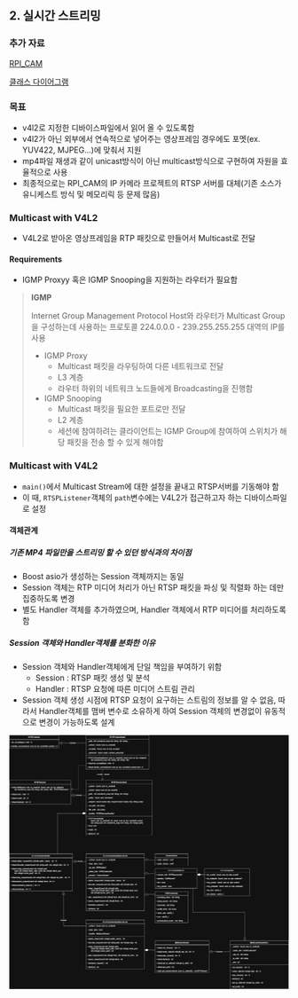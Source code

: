 ## 2. 실시간 스트리밍

### 추가 자료
[RPI_CAM](https://github.com/seongho9/RPI-CAM)

[클래스 다이어그램](https://app.diagrams.net/#G1QLGUIHpI_GETmKDeIgp0USpYkadUauDd#%7B%22pageId%22%3A%22LKFbRungoBJc7guEyv_5%22%7D)

### 목표

- v4l2로 지정한 디바이스파일에서 읽어 올 수 있도록함
- v4l2가 아닌 외부에서 연속적으로 넣어주는 영상프레임 경우에도 포멧(ex. YUV422, MJPEG...)에 맞춰서 지원
- mp4파일 재생과 같이 unicast방식이 아닌 multicast방식으로 구현하여 자원을 효율적으로 사용
- 최종적으로는 RPI_CAM의 IP 카메라 프로젝트의 RTSP 서버를 대체(기존 소스가 유니케스트 방식 및 메모리릭 등 문제 많음)

### Multicast with V4L2
- V4L2로 받아온 영상프레임을 RTP 패킷으로 만들어서 Multicast로 전달
#### Requirements
- IGMP Proxyy 혹은 IGMP Snooping을 지원하는 라우터가 필요함
  
> <strong> IGMP </strong>
> 
> Internet Group Management Protocol
> Host와 라우터가 Multicast Group을 구성하는데 사용하는 프로토콜
> 224.0.0.0 - 239.255.255.255 대역의 IP를 사용
> - IGMP Proxy
>   - Multicast 패킷을 라우팅하여 다른 네트워크로 전달
>   - L3 계층
>   - 라우터 하위의 네트워크 노드들에게 Broadcasting을 진행함
> - IGMP Snooping
>   - Multicast 패킷을 필요한 포트로만 전달
>   - L2 계층
>   - 세션에 참여하려는 클라이언트는 IGMP Group에 참여하여 스위치가 해당 패킷을 전송 할 수 있게 해야함

### Multicast with V4L2

- `main()`에서 Multicast Stream에 대한 설정을 끝내고 RTSP서버를 기동해야 함
- 이 때, `RTSPListener`객체의 `path`변수에는 V4L2가 접근하고자 하는 디바이스파일로 설정

#### 객체관계

##### 기존 MP4 파일만을 스트리밍 할 수 있던 방식과의 차이점
- Boost asio가 생성하는 Session 객체까지는 동일
- Session 객체는 RTP 미디어 처리가 아닌 RTSP 패킷을 파싱 및 직렬화 하는 데만 집중하도록 변경
- 별도 Handler 객체를 추가하였으며, Handler 객체에서 RTP 미디어를 처리하도록 함
  
##### Session 객체와 Handler객체를 분화한 이유
- Session 객체와 Handler객체에게 단일 책임을 부여하기 위함
  - Session : RTSP 패킷 생성 및 분석
  - Handler : RTSP 요청에 따른 미디어 스트림 관리
- Session 객체 생성 시점에 RTSP 요청이 요구하는 스트림의 정보를 알 수 없음, 따라서 Handler객체를 맴버 변수로 소유하게 하여 Session 객체의 변경없이 유동적으로 변경이 가능하도록 설계

![class_diagram](https://github.com/seongho9/rtsp_server/blob/main/readme/img/multicast.png?raw=true)
  
